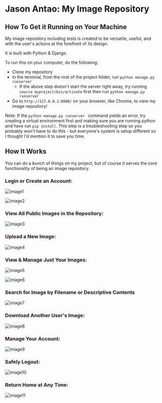
# Jason Antao: My Image Repository

  

## How To Get it Running on Your Machine

My image repository including tests is created to be versatile, useful, and with the user's actions at the forefront of its design. 

It is built with Python & Django. 

To run this on your computer, do the following:

- Clone my repository
- In the terminal, from the root of the project folder, run `python manage.py runserver `
  - If the above step doesn't start the server right away, try running `source myproject/bin/activate` first then run `python manage.py runserver `
- Go to `http://127.0.0.1:8000/` on your browser, like Chrome, to view my image repository!

Note: If the  `python manage.py runserver ` command yields an error, try creating a virtual environment first and making sure you are running python and have run `pip install`. This step is a troubleshooting step so you probably won't have to do this - but everyone's system is setup different so I thought I'd mention it to save you time. 

## How It Works

You can do a bunch of things on my project, but of course it serves the core functionality of being an image repository.

### Login or Create an Account:

![image1](https://github.com/jasonantao/image_repository/blob/master/demo_screenshots/Screen%20Shot%202021-05-09%20at%207.34.58%20PM.png)

![image2](https://github.com/jasonantao/image_repository/blob/master/demo_screenshots/Screen%20Shot%202021-05-09%20at%207.35.08%20PM.png)

### View All Public Images in the Repository:

![image3](https://github.com/jasonantao/image_repository/blob/master/demo_screenshots/Screen%20Shot%202021-05-09%20at%207.35.52%20PM.png)

### Upload a New Image:

![image4](https://github.com/jasonantao/image_repository/blob/master/demo_screenshots/Screen%20Shot%202021-05-09%20at%207.36.45%20PM.png)

### View & Manage Just Your Images:

![image5](https://github.com/jasonantao/image_repository/blob/master/demo_screenshots/Screen%20Shot%202021-05-09%20at%207.36.51%20PM.png)

![image6](https://github.com/jasonantao/image_repository/blob/master/demo_screenshots/Screen%20Shot%202021-05-09%20at%207.36.57%20PM.png)

### Search for Image by Filename or Descriptive Contents

![image7](https://github.com/jasonantao/image_repository/blob/master/demo_screenshots/Screen%20Shot%202021-05-09%20at%207.37.30%20PM.png)

### Download Another User's Image:

![image8](https://github.com/jasonantao/image_repository/blob/master/demo_screenshots/Screen%20Shot%202021-05-09%20at%207.37.43%20PM.png)

### Manage Your Account:

![image9](https://github.com/jasonantao/image_repository/blob/master/demo_screenshots/Screen%20Shot%202021-05-09%20at%207.37.51%20PM.png)

### Safely Logout:

![image10](https://github.com/jasonantao/image_repository/blob/master/demo_screenshots/Screen%20Shot%202021-05-09%20at%207.38.10%20PM.png)

### Return Home at Any Time:

![image11](https://github.com/jasonantao/image_repository/blob/master/demo_screenshots/Screen%20Shot%202021-05-09%20at%207.38.04%20PM.png)
